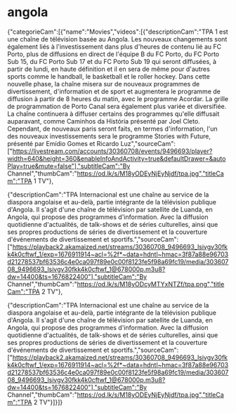 # angola
{"categorieCam":[{"name":"Movies","videos":[{"descriptionCam":"TPA 1 est une chaîne de télévision basée au Angola. Les nouveaux changements sont également liés à l'investissement dans plus d'heures de contenu lié au FC Porto, plus de diffusions en direct de l'équipe B du FC Porto, du FC Porto Sub 15, du FC Porto Sub 17 et du FC Porto Sub 19 qui seront diffusées, à partir de lundi, en haute définition et il en sera de même pour d'autres sports comme le handball, le basketball et le roller hockey. Dans cette nouvelle phase, la chaîne misera sur de nouveaux programmes de divertissement, d'information et de sport et augmentera le programme de diffusion à partir de 8 heures du matin, avec le programme Acordar. La grille de programmation de Porto Canal sera également plus variée et diversifiée. La chaîne continuera à diffuser certains des programmes qu'elle diffusait auparavant, comme Caminhos da História présenté par Joel Cleto. Cependant, de nouveaux paris seront faits, en termes d'information, l'un des nouveaux investissements sera le programme Stories with Future, présenté par Emídio Gomes et Ricardo Luz","sourceCam":["https://livestream.com/accounts/30360708/events/9496693/player?width=640&height=360&enableInfoAndActivity=true&defaultDrawer=&autoPlay=true&mute=false"],"subtitleCam":"By Channel","thumbCam":"https://od.lk/s/M18yODEyNjEyNjdf/tpa.jpg","titleCam":"TPA 1 TV"},

{"descriptionCam":"TPA Internacional est une chaîne au service de la diaspora angolaise et au-delà, partie intégrante de la télévision publique d'Angola. Il s'agit d'une chaîne de télévision par satellite de Luanda, en Angola, qui propose des programmes d'information. Avec la diffusion quotidienne d'actualités, de talk-shows et de séries culturelles, ainsi que ses propres productions de séries de divertissement et la couverture d'événements de divertissement et sportifs.","sourceCam":["https://playback2.akamaized.net/streams/30360708_9496693_lsivgv30fkk4k0cftwf_1/exp=1676911914~acl=%2f*~data=hdntl~hmac=3f87a88e96703d21278537bf63536c4e0ca097f89e0c00f8123fe5f98a69fc19/media/30360708_9496693_lsivgv30fkk4k0cftwf_1@678000p.m3u8?dw=14400&ts=1676822400"],"subtitleCam":"By Channel","thumbCam":"https://od.lk/s/M18yODcyMTYxNTZf/tpa.png","titleCam":"TPA 2 TV"},

{"descriptionCam":"TPA Internacional est une chaîne au service de la diaspora angolaise et au-delà, partie intégrante de la télévision publique d'Angola. Il s'agit d'une chaîne de télévision par satellite de Luanda, en Angola, qui propose des programmes d'information. Avec la diffusion quotidienne d'actualités, de talk-shows et de séries culturelles, ainsi que ses propres productions de séries de divertissement et la couverture d'événements de divertissement et sportifs.","sourceCam":["https://playback2.akamaized.net/streams/30360708_9496693_lsivgv30fkk4k0cftwf_1/exp=1676911914~acl=%2f*~data=hdntl~hmac=3f87a88e96703d21278537bf63536c4e0ca097f89e0c00f8123fe5f98a69fc19/media/30360708_9496693_lsivgv30fkk4k0cftwf_1@678000p.m3u8?dw=14400&ts=1676822400"],"subtitleCam":"By Channel","thumbCam":"https://od.lk/s/M18yODEyNjEyNjdf/tpa.jpg","titleCam":"TPA 2 TV"}]}]}
